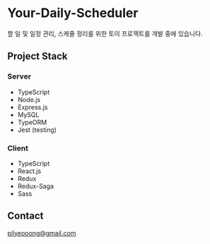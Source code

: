 # **Your-Daily-Scheduler**
 
할 일 및 일정 관리, 스케줄 정리를 위한 토이 프로젝트를 개발 중에 있습니다.

## Project Stack

### Server
- TypeScript
- Node.js
- Express.js
- MySQL
- TypeORM
- Jest (testing)

### Client
- TypeScript
- React.js
- Redux
- Redux-Saga
- Sass

## Contact

pilyeooong@gmail.com


